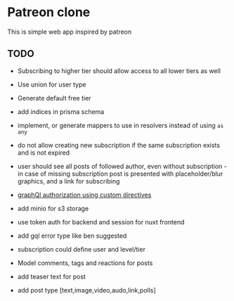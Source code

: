 # Patreon clone

This is simple web app inspired by patreon

## TODO

- Subscribing to higher tier should allow access to all lower tiers as well
- Use union for user type
- Generate default free tier
- add indices in prisma schema
- implement, or generate mappers to use in resolvers instead of using `as any`
- do not allow creating new subscription if the same subscription exists and is not expired
- user should see all posts of followed author, even without subscription - in case of missing subscription post is presented with placeholder/blur graphics, and a link for subscribing
- [graphQl authorization using custom directives](https://www.apollographql.com/docs/apollo-server/security/authentication/#authorization-via-custom-directives)
- add minio for s3 storage
- use token auth for backend and session for nuxt frontend
- add gql error type like ben suggested

- subscription could define user and level/tier
- Model comments, tags and reactions for posts
- add teaser text for post
- add post type [text,image,video,audo,link,polls]
